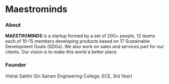 # Maestrominds

### About
**MAESTROMINDS** is a startup formed by a set of 200+ people, 12 teams each of 10-15 members developing products based on 17 Sustainable Development Goals (SDGs). We also work on sales and services part for our clients. Our vision is to make this world a better place.

### Founder
Vishal Sakthi (Sri Sairam Engineering College, ECE, 3rd Year)
